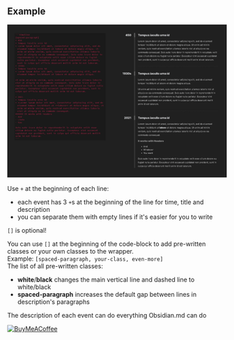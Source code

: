 ## Example

![Example](./images/simple.jpg)

Use `+` at the beginning of each line:

- each event has 3 `+`s at the beginning of the line for time, title and description
- you can separate them with empty lines if it's easier for you to write

`[]` is optional!

You can use `[]` at the beginning of the code-block to add pre-written classes or your own classes to the wrapper.<br />
Example: `[spaced-paragraph, your-class, even-more]`<br />
The list of all pre-written classes:

- **white**/**black** changes the main vertical line and dashed line to white/black
- **spaced-paragraph** increases the default gap between lines in description's paragraphs

The description of each event can do everything Obsidian.md can do

[<img src="https://cdn.buymeacoffee.com/buttons/v2/default-yellow.png" alt="BuyMeACoffee" width="100">](https://www.buymeacoffee.com/CarSalesman)
